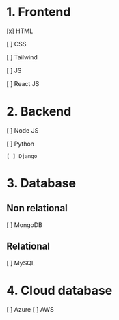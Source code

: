 # 1. Frontend

[x] HTML

[ ] CSS

[ ] Tailwind

[ ] JS

[ ] React JS

# 2. Backend

[ ] Node JS

[ ] Python

    [ ] Django

# 3. Database

## Non relational

[ ] MongoDB

## Relational

[ ] MySQL

# 4. Cloud database

[ ] Azure
[ ] AWS
